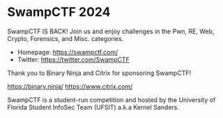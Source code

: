 # SwampCTF 2024
[](./gator.png)
SwampCTF IS BACK! Join us and enjoy challenges in the Pwn, RE, Web, Crypto, Forensics, and Misc. categories.

* Homepage: https://swampctf.com/
* Twitter: https://twitter.com/SwampCTF

Thank you to Binary Ninja and Citrix for sponsoring SwampCTF!

https://binary.ninja/
https://www.citrix.com/

SwampCTF is a student-run competition and hosted by the University of Florida Student InfoSec Team (UFSIT) a.k.a Kernel Sanders.
